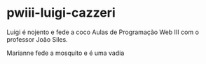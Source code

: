 # pwiii-luigi-cazzeri
Luigi é nojento e fede a coco
Aulas de Programação Web III com o professor João Siles.

<p>Marianne fede a mosquito e é uma vadia<p>
